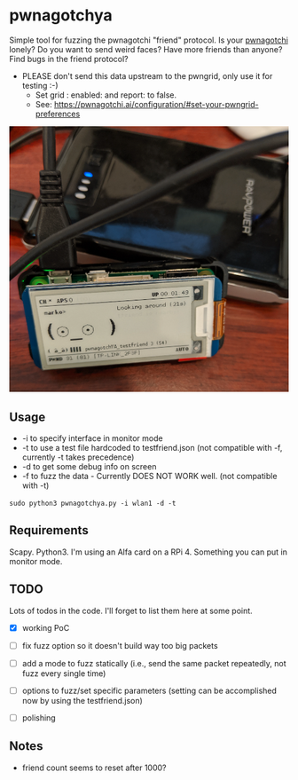 # pwnagotchya
Simple tool for fuzzing the pwnagotchi "friend" protocol. Is your [pwnagotchi](https://github.com/evilsocket/pwnagotchi/) lonely? Do you want to send weird faces? Have more friends than anyone? Find bugs in the friend protocol?
* PLEASE don't send this data upstream to the pwngrid, only use it for testing :-)
  * Set grid : enabled: and report: to false.
  * See: https://pwnagotchi.ai/configuration/#set-your-pwngrid-preferences

![It's Alive!](testfriend.png)

## Usage
* -i to specify interface in monitor mode
* -t to use a test file hardcoded to testfriend.json (not compatible with -f, currently -t takes precedence)
* -d to get some debug info on screen
* -f to fuzz the data - Currently DOES NOT WORK well. (not compatible with -t)

`sudo python3 pwnagotchya.py -i wlan1 -d -t`

## Requirements
Scapy. Python3.
I'm using an Alfa card on a RPi 4. Something you can put in monitor mode.

## TODO
Lots of todos in the code. I'll forget to list them here at some point.
- [x] working PoC
- [ ] fix fuzz option so it doesn't build way too big packets
- [ ] add a mode to fuzz statically (i.e., send the same packet repeatedly, not fuzz every single time)
- [ ] options to fuzz/set specific parameters (setting can be accomplished now by using the testfriend.json)
- [ ] polishing


## Notes
- friend count seems to reset after 1000?
